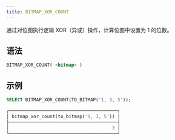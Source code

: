 ```yaml
---
title: BITMAP_XOR_COUNT
---
```


通过对位图执行逻辑 XOR（异或）操作，计算位图中设置为 1 的位数。

## 语法

```sql
BITMAP_XOR_COUNT( <bitmap> )
```

## 示例

```sql
SELECT BITMAP_XOR_COUNT(TO_BITMAP('1, 3, 5'));

┌────────────────────────────────────────┐
│ bitmap_xor_count(to_bitmap('1, 3, 5')) │
├────────────────────────────────────────┤
│                                      3 │
└────────────────────────────────────────┘
```